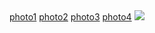 <!DOCTYPE html>
<html>
	<head>
		<meta charset="UTF-8">
	</head>
	<body>
		<a href="https://github.com/FOXNCAT/web-Learning-notes/blob/master/image/photo1.jpg">photo1</a>
		<a href="https://github.com/FOXNCAT/web-Learning-notes/blob/master/image/photo2.jpg">photo2</a>
		<a href="https://github.com/FOXNCAT/web-Learning-notes/blob/master/image/photo3.jpg">photo3</a>
		<a href="https://github.com/FOXNCAT/web-Learning-notes/blob/master/image/photo4.jpg">photo4</a>
		<img id="myimage" src="https://github.com/FOXNCAT/web-Learning-notes/blob/master/image/photo2.jpg" />
		<script type="text/javascript" src="https://github.com/FOXNCAT/web-Learning-notes/blob/master/read.js" />
	</body>
</html>
